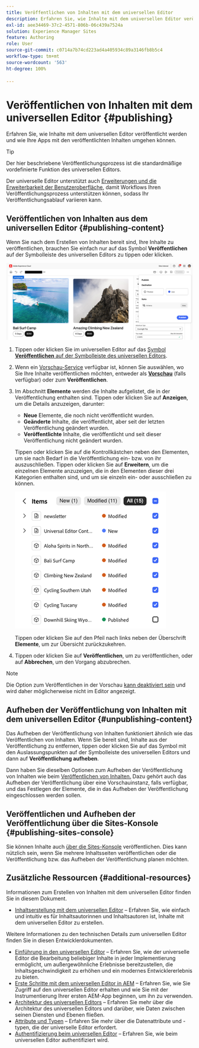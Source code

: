 ```yaml
---
title: Veröffentlichen von Inhalten mit dem universellen Editor
description: Erfahren Sie, wie Inhalte mit dem universellen Editor veröffentlicht werden und wie Ihre Apps mit den veröffentlichten Inhalten umgehen können.
exl-id: aee34469-37c2-4571-806b-06c439a7524a
solution: Experience Manager Sites
feature: Authoring
role: User
source-git-commit: c0714a7b74cd223ad4a405934c89a3146fb8b5c4
workflow-type: tm+mt
source-wordcount: '563'
ht-degree: 100%

---
```



# Veröffentlichen von Inhalten mit dem universellen Editor {#publishing}

Erfahren Sie, wie Inhalte mit dem universellen Editor veröffentlicht werden und wie Ihre Apps mit den veröffentlichten Inhalten umgehen können.

>[!TIP]
>
>Der hier beschriebene Veröffentlichungsprozess ist die standardmäßige vordefinierte Funktion des universellen Editors.
>
>Der universelle Editor unterstützt auch [Erweiterungen und die Erweiterbarkeit der Benutzeroberfläche](/help/implementing/universal-editor/extending.md), damit Workflows Ihren Veröffentlichungsprozess unterstützen können, sodass Ihr Veröffentlichungsablauf variieren kann.

## Veröffentlichen von Inhalten aus dem universellen Editor {#publishing-content}

Wenn Sie nach dem Erstellen von Inhalten bereit sind, Ihre Inhalte zu veröffentlichen, brauchen Sie einfach nur auf das Symbol **Veröffentlichen** auf der Symbolleiste des universellen Editors zu tippen oder klicken.

![Veröffentlichen von Seiten](assets/publish-menu.png)

1. Tippen oder klicken Sie im universellen Editor auf das [Symbol **Veröffentlichen** auf der Symbolleiste des universellen Editors](/help/sites-cloud/authoring/universal-editor/navigation.md#publish).
1. Wenn ein [Vorschau-Service](/help/sites-cloud/authoring/sites-console/previewing-content.md) verfügbar ist, können Sie auswählen, wo Sie Ihre Inhalte veröffentlichen möchten, entweder als **[Vorschau](/help/sites-cloud/authoring/sites-console/previewing-content.md)** (falls verfügbar) oder zum **Veröffentlichen**.
1. Im Abschnitt **Elemente** werden die Inhalte aufgelistet, die in der Veröffentlichung enthalten sind. Tippen oder klicken Sie auf **Anzeigen**, um die Details anzuzeigen, darunter:
   * **Neue** Elemente, die noch nicht veröffentlicht wurden.
   * **Geänderte** Inhalte, die veröffentlicht, aber seit der letzten Veröffentlichung geändert wurden.
   * **Veröffentlichte** Inhalte, die veröffentlicht und seit dieser Veröffentlichung nicht geändert wurden.

   Tippen oder klicken Sie auf die Kontrollkästchen neben den Elementen, um sie nach Bedarf in die Veröffentlichung ein- bzw. von ihr auszuschließen. Tippen oder klicken Sie auf **Erweitern**, um die einzelnen Elemente anzuzeigen, die in den Elementen dieser drei Kategorien enthalten sind, und um sie einzeln ein- oder ausschließen zu können.

   ![Veröffentlichen von Elementen](assets/publish-items.png)

   Tippen oder klicken Sie auf den Pfeil nach links neben der Überschrift **Elemente**, um zur Übersicht zurückzukehren.

1. Tippen oder klicken Sie auf **Veröffentlichen**, um zu veröffentlichen, oder auf **Abbrechen**, um den Vorgang abzubrechen.

>[!NOTE]
>
>Die Option zum Veröffentlichen in der Vorschau [kann deaktiviert sein](/help/implementing/universal-editor/customizing.md#publish-preview) und wird daher möglicherweise nicht im Editor angezeigt.

## Aufheben der Veröffentlichung von Inhalten mit dem universellen Editor {#unpublishing-content}

Das Aufheben der Veröffentlichung von Inhalten funktioniert ähnlich wie das Veröffentlichen von Inhalten. Wenn Sie bereit sind, Inhalte aus der Veröffentlichung zu entfernen, tippen oder klicken Sie auf das Symbol mit den Auslassungspunkten auf der Symbolleiste des universellen Editors und dann auf **Veröffentlichung aufheben**.

Dann haben Sie dieselben Optionen zum Aufheben der Veröffentlichung von Inhalten wie beim [Veröffentlichen von Inhalten.](#publishing-content) Dazu gehört auch das Aufheben der Veröffentlichung über eine Vorschauinstanz, falls verfügbar, und das Festlegen der Elemente, die in das Aufheben der Veröffentlichung eingeschlossen werden sollen.

## Veröffentlichen und Aufheben der Veröffentlichung über die Sites-Konsole {#publishing-sites-console}

Sie können Inhalte auch [über die Sites-Konsole](/help/sites-cloud/authoring/sites-console/publishing-pages.md) veröffentlichen. Dies kann nützlich sein, wenn Sie mehrere Inhaltsseiten veröffentlichen oder die Veröffentlichung bzw. das Aufheben der Veröffentlichung planen möchten.

## Zusätzliche Ressourcen {#additional-resources}

Informationen zum Erstellen von Inhalten mit dem universellen Editor finden Sie in diesem Dokument.

* [Inhaltserstellung mit dem universellen Editor](authoring.md) – Erfahren Sie, wie einfach und intuitiv es für Inhaltsautorinnen und Inhaltsautoren ist, Inhalte mit dem universellen Editor zu erstellen.

Weitere Informationen zu den technischen Details zum universellen Editor finden Sie in diesen Entwicklerdokumenten.

* [Einführung in den universellen Editor](/help/implementing/universal-editor/introduction.md) – Erfahren Sie, wie der universelle Editor die Bearbeitung beliebiger Inhalte in jeder Implementierung ermöglicht, um außergewöhnliche Erlebnisse bereitzustellen, die Inhaltsgeschwindigkeit zu erhöhen und ein modernes Entwicklererlebnis zu bieten.
* [Erste Schritte mit dem universellen Editor in AEM](/help/implementing/universal-editor/getting-started.md) – Erfahren Sie, wie Sie Zugriff auf den universellen Editor erhalten und wie Sie mit der Instrumentierung Ihrer ersten AEM-App beginnen, um ihn zu verwenden.
* [Architektur des universellen Editors](/help/implementing/universal-editor/architecture.md) – Erfahren Sie mehr über die Architektur des universellen Editors und darüber, wie Daten zwischen seinen Diensten und Ebenen fließen.
* [Attribute und Typen](/help/implementing/universal-editor/attributes-types.md) – Erfahren Sie mehr über die Datenattribute und -typen, die der universelle Editor erfordert.
* [Authentifizierung beim universellen Editor](/help/implementing/universal-editor/authentication.md) – Erfahren Sie, wie beim universellen Editor authentifiziert wird.
